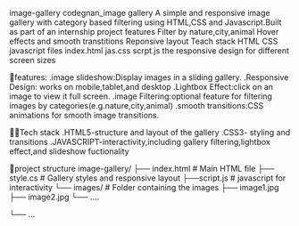  image-gallery
 codegnan_image gallery A simple and responsive image gallery with category based filtering using HTML,CSS and Javascript.Built as part of an internship project features Filter by nature,city,animal Hover effects and smooth transtitions Reponsive layout Teach stack HTML CSS javascript files index.html jas.css scrpt.js the responsive design for different screen sizes

🚀features: .image slideshow:Display images in a sliding gallery. .Responsive Design: works on mobile,tablet,and desktop .Lightbox Effect:click on an image to view it full screen. .image Filtering:optional feature for filtering images by categories(e.g.nature,city,animal) .smooth transitions:CSS animations for smooth image transitions.

🧑‍💻Tech stack .HTML5-structure and layout of the gallery .CSS3- styling and transitions .JAVASCRIPT-interactivity,including gallery filtering,lightbox effect,and slideshow fuctionality

📂project structure image-gallery/ ├── index.html # Main HTML file
├── style.cs # Gallery styles and responsive layout ├──script.js # javascript for interactivity └── images/ # Folder containing the images ├── image1.jpg ├── image2.jpg └── ....

└── ...
